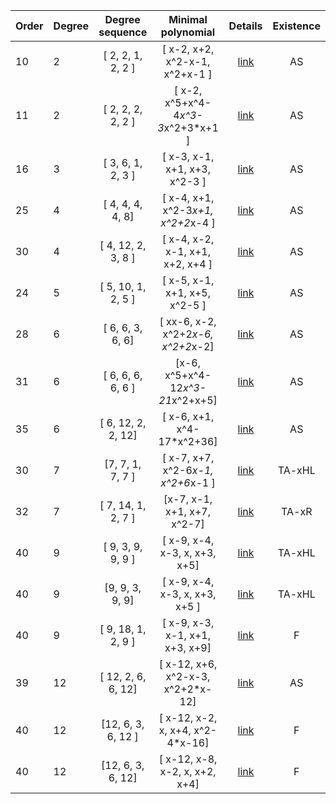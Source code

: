  |Order|Degree|Degree sequence |Minimal polynomial| Details|Existence|
|:---|:---|:--------: |:---------:| :---:| :----:|
|10|2|[ 2, 2, 1, 2, 2 ]|[  x-2, x+2, x^2-x-1, x^2+x-1 ]| [link](data2-10-1.txt)| AS |
|11|2|[ 2, 2, 2, 2, 2 ]|[ x-2, x^5+x^4-4*x^3-3*x^2+3*x+1 ]| [link](data2-11-1.txt)| AS |
|16|3|[ 3, 6, 1, 2, 3 ]|[ x-3, x-1, x+1, x+3, x^2-3 ]| [link](data3-16-1.txt)| AS|
|25|4|[ 4, 4, 4, 4, 8]|[ x-4, x+1, x^2-3*x+1, x^2+2*x-4 ]| [link](data4-25-1.txt)| AS |
|30|4|[ 4, 12, 2, 3, 8 ]|[ x-4, x-2, x-1, x+1, x+2, x+4 ]| [link](data4-30-1.txt)| AS |
|24|5|[ 5, 10, 1, 2, 5 ]|[ x-5, x-1, x+1, x+5, x^2-5 ]| [link](data5-24-1.txt)| AS |
|28|6|[ 6, 6, 3, 6, 6]|[ xx-6, x-2, x^2+2*x-6, x^2+2*x-2]| [link](data6-28-1.txt)| AS |
|31|6|[ 6, 6, 6, 6, 6 ]|[x-6, x^5+x^4-12*x^3-21*x^2+x+5]| [link](data6-31-1.txt)| AS |
|35|6|[ 6, 12, 2, 2, 12]|[ x-6, x+1, x^4-17*x^2+36]| [link](data6-35-1.txt)| AS |
|30|7|[7, 7, 1, 7, 7 ]|[ x-7, x+7, x^2-6*x-1, x^2+6*x-1 ]| [link](data7-30-1.txt)| TA-xHL|
|32|7|[ 7, 14, 1, 2, 7  ]|[x-7, x-1, x+1, x+7, x^2-7]| [link](data7-32-1.txt)| TA-xR |
|40|9|[ 9, 3, 9, 9, 9 ]|[ x-9, x-4, x-3, x, x+3, x+5]| [link](data9-40-1.txt)| TA-xHL |
|40|9|[9, 9, 3, 9, 9]|[ x-9, x-4, x-3, x, x+3, x+5  ]| [link](data9-40-2.txt)| TA-xHL |
|40|9|[ 9, 18, 1, 2, 9 ]|[ x-9, x-3, x-1, x+1, x+3, x+9]| [link](data9-40-3.txt)| F |
|39|12|[ 12, 2, 6, 6, 12]|[ x-12, x+6, x^2-x-3, x^2+2*x-12]| [link](data12-39-1.txt)| AS |
|40|12|[12, 6, 3, 6, 12 ]|[  x-12, x-2, x, x+4, x^2-4*x-16]| [link](data12-40-1.txt)| F |
|40|12|[12, 6, 3, 6, 12]|[ x-12, x-8, x-2, x, x+2, x+4]| [link](data12-40-2.txt)| F |